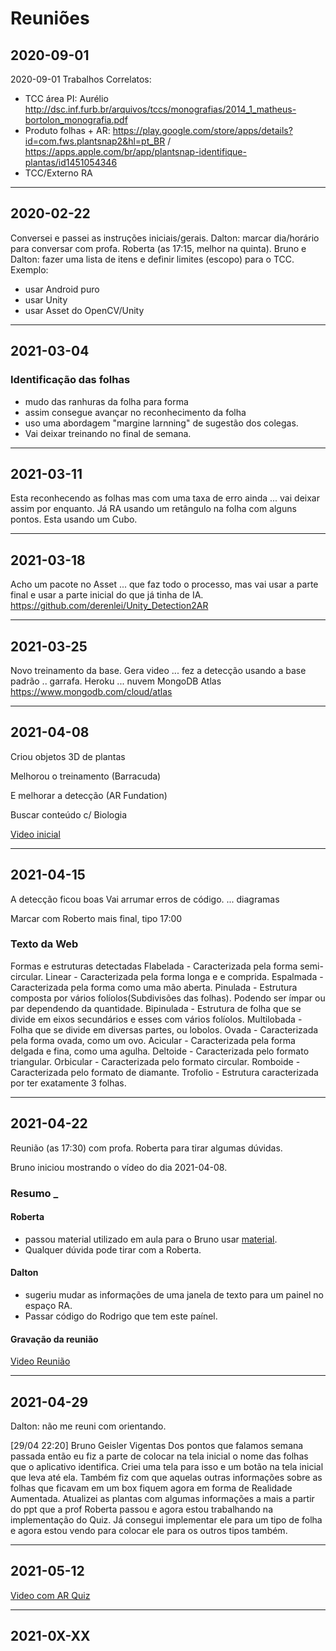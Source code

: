 # Reuniões

## 2020-09-01

2020-09-01
Trabalhos Correlatos:

- TCC área PI: Aurélio <http://dsc.inf.furb.br/arquivos/tccs/monografias/2014_1_matheus-bortolon_monografia.pdf>
- Produto folhas + AR: <https://play.google.com/store/apps/details?id=com.fws.plantsnap2&hl=pt_BR> / <https://apps.apple.com/br/app/plantsnap-identifique-plantas/id1451054346>
- TCC/Externo RA

--------

## 2020-02-22

Conversei e passei as instruções iniciais/gerais.
Dalton: marcar dia/horário para conversar com profa. Roberta (as 17:15, melhor na quinta).
Bruno e Dalton: fazer uma lista de itens e definir limites (escopo) para o TCC.
Exemplo:

- usar Android puro
- usar Unity
- usar Asset do OpenCV/Unity

--------

## 2021-03-04

### Identificação das folhas

- mudo das ranhuras da folha para forma
- assim consegue avançar no reconhecimento da folha
- uso uma abordagem "margine larnning" de sugestão dos colegas.
- Vai deixar treinando no final de semana.

--------

## 2021-03-11

Esta reconhecendo as folhas mas com uma taxa de erro ainda ... vai deixar assim por enquanto.
Já RA usando um retângulo na folha com alguns pontos. Esta usando um Cubo.

--------

## 2021-03-18

Acho um pacote no Asset ... que faz todo o processo, mas vai usar a parte final e usar a parte inicial do que já tinha de IA.
<https://github.com/derenlei/Unity_Detection2AR>

--------

## 2021-03-25

Novo treinamento da base.
Gera video ... fez a detecção usando a base padrão .. garrafa.
Heroku ... nuvem
MongoDB Atlas <https://www.mongodb.com/cloud/atlas>

--------

## 2021-04-08

Criou objetos 3D de plantas

Melhorou o treinamento (Barracuda)

E melhorar a detecção (AR Fundation)

Buscar conteúdo c/ Biologia

[Video inicial](tcc_BrunoGeislerVigentas_2021-04-08_video.mp4)

--------

## 2021-04-15

A detecção ficou boas
Vai arrumar erros de código.
... diagramas

Marcar com Roberto mais final, tipo 17:00

### Texto da Web

Formas e estruturas detectadas
Flabelada - Caracterizada pela forma semi-circular.
Linear - Caracterizada pela forma longa e e comprida.
Espalmada - Caracterizada pela forma como uma mão aberta.
Pinulada - Estrutura composta por vários folíolos(Subdivisões das folhas). Podendo ser ímpar ou par dependendo da quantidade.
Bipinulada - Estrutura de folha que se divide em eixos secundários e esses com vários folíolos.
Multilobada - Folha que se divide em diversas partes, ou lobolos.
Ovada - Caracterizada pela forma ovada, como um ovo.
Acicular - Caracterizada pela forma delgada e fina, como uma agulha.
Deltoide - Caracterizada pelo formato triangular.
Orbicular - Caracterizada pelo formato circular.
Romboide - Caracterizada pelo formato de diamante.
Trofolio - Estrutura caracterizada por ter exatamente 3 folhas.

--------

## 2021-04-22

Reunião (as 17:30) com profa. Roberta para tirar algumas dúvidas.

Bruno iniciou mostrando o vídeo do dia 2021-04-08.

### Resumo _

#### Roberta

- passou material utilizado em aula para o Bruno usar [material](_Profa_Roberta_AulaTeoricaMorfologiaFolha.pdf).
- Qualquer dúvida pode tirar com a Roberta.

#### Dalton

- sugeriu mudar as informações de uma janela de texto para um painel no espaço RA.
- Passar código do Rodrigo que tem este paínel.

#### Gravação da reunião

[Video Reunião](tcc_BrunoGeislerVigentas_2021-04-22_video_reuniao_Roberta.mp4)

--------

## 2021-04-29

Dalton: não me reuni com orientando.

[29/04 22:20] Bruno Geisler Vigentas
    Dos pontos que falamos semana passada então eu fiz a parte de colocar na tela inicial o nome das folhas que o aplicativo identifica. Criei uma tela para isso e um botão na tela inicial que leva até ela. Também fiz com que aquelas outras informações sobre as folhas que ficavam em um box fiquem agora em forma de Realidade Aumentada. Atualizei as plantas com algumas informações a mais a partir do ppt que a prof Roberta passou e agora estou trabalhando na implementação do Quiz. Já consegui implementar ele para um tipo de folha e agora estou vendo para colocar ele para os outros tipos também.

--------

## 2021-05-12

[Video com AR Quiz](tcc_BrunoGeislerVigentas_2021-05-12_video.mp4)

--------

## 2021-0X-XX
